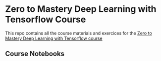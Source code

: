 # Zero to Mastery Deep Learning with Tensorflow Course

This repo contains all the course materials and exercices for the [Zero to Mastery Deep Learning with Tensorflow course](https://zerotomastery.io/courses/learn-tensorflow/)


## Course Notebooks